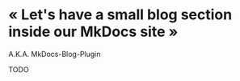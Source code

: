 # &laquo; Let's have a small blog section inside our MkDocs site &raquo; 
  A.K.A. MkDocs-Blog-Plugin

TODO
